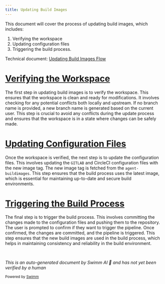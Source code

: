 ```yaml
---
title: Updating Build Images
---
```

This document will cover the process of updating build images, which includes:

1. Verifying the workspace
2. Updating configuration files
3. Triggering the build process.

Technical document: <SwmLink doc-title="Updating Build Images Flow">[Updating Build Images Flow](/.swm/updating-build-images-flow.tuaib6m2.sw.md)</SwmLink>

# [Verifying the Workspace](https://app.swimm.io/repos/Z2l0aHViJTNBJTNBZGF0YWRvZy1hZ2VudCUzQSUzQVN3aW1tLURlbW8=/docs/tuaib6m2#verify_workspace)

The first step in updating build images is to verify the workspace. This ensures that the workspace is clean and ready for modifications. It involves checking for any potential conflicts both locally and upstream. If no branch name is provided, a new branch name is generated based on the current user. This step is crucial to avoid any conflicts during the update process and ensures that the workspace is in a state where changes can be safely made.

# [Updating Configuration Files](https://app.swimm.io/repos/Z2l0aHViJTNBJTNBZGF0YWRvZy1hZ2VudCUzQSUzQVN3aW1tLURlbW8=/docs/tuaib6m2#update_buildimages)

Once the workspace is verified, the next step is to update the configuration files. This involves updating the <SwmToken path="tasks/libs/types/types.py" pos="53:1:1" line-data="    GITLAB = 6">`GITLAB`</SwmToken> and CircleCI configuration files with the new image tag. The new image tag is fetched from the `agent-buildimages`. This step ensures that the build process uses the latest image, which is essential for maintaining up-to-date and secure build environments.

# [Triggering the Build Process](https://app.swimm.io/repos/Z2l0aHViJTNBJTNBZGF0YWRvZy1hZ2VudCUzQSUzQVN3aW1tLURlbW8=/docs/tuaib6m2#trigger_build)

The final step is to trigger the build process. This involves committing the changes made to the configuration files and pushing them to the repository. The user is prompted to confirm if they want to trigger the pipeline. Once confirmed, the changes are committed, and the pipeline is triggered. This step ensures that the new build images are used in the build process, which helps in maintaining consistency and reliability in the build environment.

&nbsp;

*This is an auto-generated document by Swimm AI 🌊 and has not yet been verified by a human*

<SwmMeta version="3.0.0" repo-id="Z2l0aHViJTNBJTNBZGF0YWRvZy1hZ2VudCUzQSUzQVN3aW1tLURlbW8=" repo-name="datadog-agent"><sup>Powered by [Swimm](/)</sup></SwmMeta>
